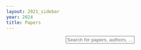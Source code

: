```yaml
---
layout: 2021_sidebar
year: 2024
title: Papers
---
```


<!-- <iframe src="https://docs.google.com/spreadsheets/d/e/2PACX-1vRbS7wry0vANpaMmEai3Tqbf9VEyxrNtTwI0VkfK2PWKDLe8SYh-WWqE8gjH5MrFJXSqhe8sJTxpFwd/pubhtml?gid=1793029531&amp;single=true&amp;widget=false&amp;headers=false&amp;chrome=false&amp;gridlines=false" width="700" height="3300" style="border: 0px; margin: auto; display:block;"></iframe> -->

<script>
function myFunction() {
  // Declare variables
  var input, filter, ul, li, a, i, txtValue;
  input = document.getElementById('myInput');
  filter = input.value.toUpperCase();
  ul = document.getElementById("myUL");
  li = document.getElementsByClassName('paper_li');

  // Loop through all list items, and hide those who don't match the search query
  for (i = 0; i < li.length; i++) {
    a = li[i];
    txtValue = a.innerHTML || a.textContent;
	if (txtValue.toUpperCase().indexOf(filter) > -1) {
      li[i].style.display = "";
    } else {
      li[i].style.display = "none";
    }
  }
}
</script>
<div align="center">
<input type="text" id="myInput" onkeyup="myFunction()" placeholder="Search for papers, authors, ..." class="paper_search">
</div>

<div id="myUL" style="list-style-type: none;"></div>

<script src="https://ajax.googleapis.com/ajax/libs/jquery/3.7.1/jquery.min.js"></script>

<script type="module">
	import * as d3 from "https://cdn.jsdelivr.net/npm/d3@7/+esm";
	const csv_file_path = '{{site.url}}/schedule.csv';
	let user_name = document.getElementById("name");
	let ul = document.getElementById("myUL");

	const data = await d3.csv(csv_file_path);

	for(let i=0; i<data.length; i++){
		const li_a = document.createElement("a");
		li_a.classList.add("paper_a");
		li_a.setAttribute("data-toggle", "collapse");
		li_a.setAttribute("href", "#abstract_"+i.toString());
		li_a.setAttribute("role", "button");
		li_a.setAttribute("aria-expanded", "false");
		li_a.setAttribute("aria-controls", "abstract_"+i.toString());

		const li = document.createElement("div");
		li.classList.add("paper_li");
		const badge = document.createElement("p");
		badge.classList.add("paper_badge");
		const poster_badge = document.createElement("p");
		poster_badge.classList.add("paper_badge");
		const authors = document.createElement("div");
		authors.classList.add("paper_authors");
		const title = document.createElement("span");
		title.classList.add("paper_title");
		title.appendChild(document.createTextNode(data[i]['title']));

		const paper_abstract = document.createElement("div");
		paper_abstract.classList.add("paper_abstract");
		paper_abstract.classList.add("collapse");
		paper_abstract.setAttribute("id", "abstract_"+i.toString());
		paper_abstract.appendChild(document.createTextNode(data[i]['abstract']));

		if (data[i]['title'] == ""){continue;}
		poster_badge.appendChild(document.createTextNode(data[i]['poster']));
		li.appendChild(poster_badge);
		if (data[i]['session'] != ''){
			badge.appendChild(document.createTextNode(data[i]['session']));
			li.appendChild(badge);
		}
		li.appendChild(title);
		authors.appendChild(document.createTextNode(data[i]['authors']));
		li.appendChild(authors);
		li.appendChild(paper_abstract);
		li_a.appendChild(li);
		ul.appendChild(li_a);

	}

	var $_GET=[];
	window.location.href.replace(/[?&]+([^=&]+)=([^&]*)/gi,function(a,name,value){$_GET[name]=value;});
	if ($_GET['search']){
		const search = $_GET['search'].replace('%20', ' ');
		document.getElementById("myInput").value = search;
		myFunction();
	}
</script>
<script src="{{site.url}}/js/jquery.csv.js"></script>

<div>
</div>

<br><br>
<br><br>
<br><br>
<br><br>
<br><br>
<br><br>
<br><br>
<br><br>
<br><br>
<br><br>
<br><br>

<!-- <div style="width: 780px; height: 3300px; position: relative; margin: auto; display: block">
	<div style="background-color: white; position: absolute; top: 0; left: 0; width: 10px; height: 100%"></div>
	<iframe src="https://docs.google.com/spreadsheets/d/e/2PACX-1vRbS7wry0vANpaMmEai3Tqbf9VEyxrNtTwI0VkfK2PWKDLe8SYh-WWqE8gjH5MrFJXSqhe8sJTxpFwd/pubhtml?gid=1793029531&amp;single=true&amp;widget=false&amp;headers=false&amp;chrome=false&amp;gridlines=false" width="780" height="600px"  frameborder="0" style="margin: auto; display:block; width: 100%; height: 100%"></iframe>	
</div> -->
